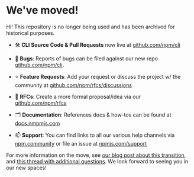 # We've moved!

Hi! This repository is no longer being used and has been archived for historical purposes.

* 🛠 **CLI Source Code & Pull Requests** now live at [github.com/npm/cli](https://github.com/npm/cli)

* 🐞 **Bugs**: Reports of bugs can be filed against our new repo [github.com/npm/cli](https://github.com/npm/cli/issues/new/choose).

* ⭐️ **Feature Requests**: Add your request or discuss the project w/ the community at [github.com/npm/rfcs/discussions](https://github.com/npm/rfcs/discussions)

* 📃 **RFCs**: Create a more formal proposal/idea via our [github.com/npm/rfcs](https://github.com/npm/rfcs)

* 🗂 **Documentation**: References docs & how-tos can be found at [docs.nmpmjs.com](https://docs.npmjs.com/)

* 📫 **Support**: You can find links to all our various help channels via [npm.community](https://npm.community/) or file an issue at [npmjs.com/support](https://www.npmjs.com/support)

For more information on the move, see [our blog post about this transition](https://blog.npmjs.org/post/175587538995/announcing-npmcommunity), and [this thread with additional questions](https://npm.community/t/request-for-more-details-about-moving-from-github-issues-to-npm-community/309). We look forward to seeing you in our new spaces!
